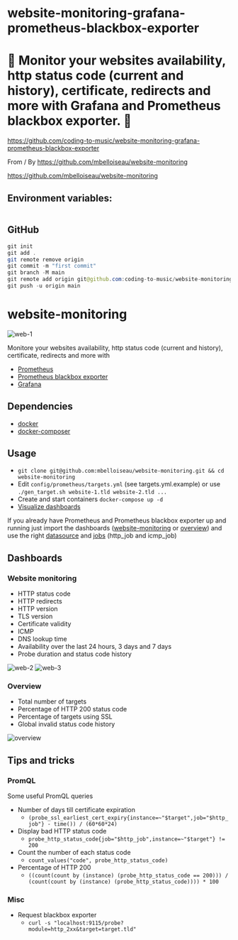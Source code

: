 # website-monitoring-grafana-prometheus-blackbox-exporter

# 🚀 Monitor your websites availability, http status code (current and history), certificate, redirects and more with Grafana and Prometheus blackbox exporter. 🚀

https://github.com/coding-to-music/website-monitoring-grafana-prometheus-blackbox-exporter

From / By https://github.com/mbelloiseau/website-monitoring

https://github.com/mbelloiseau/website-monitoring

## Environment variables:

```java

```

## GitHub

```java
git init
git add .
git remote remove origin
git commit -m "first commit"
git branch -M main
git remote add origin git@github.com:coding-to-music/website-monitoring-grafana-prometheus-blackbox-exporter.git
git push -u origin main
```

# website-monitoring

![web-1](screenshots/website-monitoring_1.png)

Monitore your websites availability, http status code (current and history), certificate, redirects and more with

- [Prometheus](https://github.com/prometheus/prometheus)
- [Prometheus blackbox exporter](https://github.com/prometheus/blackbox_exporter)
- [Grafana](https://github.com/grafana/grafana)

## Dependencies

- [docker](https://docs.docker.com/install/)
- [docker-composer](https://docs.docker.com/compose/install/)

## Usage

- `git clone git@github.com:mbelloiseau/website-monitoring.git && cd website-monitoring`
- Edit `config/prometheus/targets.yml` (see targets.yml.example) or use `./gen_target.sh website-1.tld website-2.tld ...`
- Create and start containers `docker-compose up -d`
- [Visualize dashboards](http://localhost:3000/)

If you already have Prometheus and Prometheus blackbox exporter up and running just import the dashboards ([website-monitoring](dashboards/website-monitoring.json) or [overview](dashboards/overview.json)) and use the right [datasource](screenshots/import.png) and [jobs](screenshots/import.png) (http_job and icmp_job)

## Dashboards

### Website monitoring

- HTTP status code
- HTTP redirects
- HTTP version
- TLS version
- Certificate validity
- ICMP
- DNS lookup time
- Availability over the last 24 hours, 3 days and 7 days
- Probe duration and status code history

![web-2](screenshots/website-monitoring_2.png)
![web-3](screenshots/website-monitoring_3.png)

### Overview

- Total number of targets
- Percentage of HTTP 200 status code
- Percentage of targets using SSL
- Global invalid status code history

![overview](screenshots/overview_1.png)

## Tips and tricks

### PromQL

Some useful PromQL queries

- Number of days till certificate expiration
  - `(probe_ssl_earliest_cert_expiry{instance=~"$target",job="$http_job"} - time()) / (60*60*24)`
- Display bad HTTP status code
  - `probe_http_status_code{job="$http_job",instance=~"$target"} != 200`
- Count the number of each status code
  - `count_values("code", probe_http_status_code)`
- Percentage of HTTP 200
  - `((count(count by (instance) (probe_http_status_code == 200))) / (count(count by (instance) (probe_http_status_code)))) * 100`

### Misc

- Request blackbox exporter
  - `curl -s "localhost:9115/probe?module=http_2xx&target=target.tld"`
